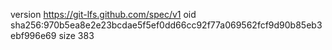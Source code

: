 version https://git-lfs.github.com/spec/v1
oid sha256:970b5ea8e2e23bcdae5f5ef0dd66cc92f77a069562fcf9d90b85eb3ebf996e69
size 383
